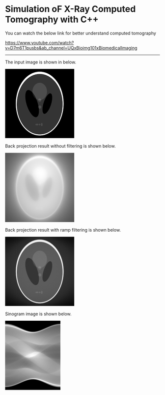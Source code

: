 # Simulation oF X-Ray Computed Tomography with C++

You can watch the below link for better understand computed tomography

https://www.youtube.com/watch?v=D7m6T1pusbs&ab_channel=UQxBioimg101xBiomedicalImaging

---

The input image is shown in below.

<img src="head_phantom_img.png?raw=true"/>

Back projection result without filtering is shown below.

<img src="/resources/back_projection_norm_no.png?raw=true"/>

Back projection result with ramp filtering is shown below.

<img src="/resources/back_projection_ramp.png?raw=true"/>

Sinogram image is shown below.

<img src="/resources/sinogram_ramp.png?raw=true"/>